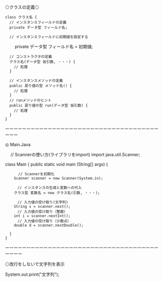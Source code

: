 ◎クラスの定義◎
    
    class クラス名 {
      // インスタンスフィールドの定義
      private データ型 フィールド名;
      
      // インスタンスフィールドに初期値を設定する
  　　 private データ型 フィールド名 = 初期値;

      // コンストラクタの定義
      クラス名(データ型 仮引数, ・・・) {
        // 処理
      }
      
      // インスタンスメソッドの定義
      public 戻り値の型 メソッド名() {
        // 処理
      }
      // runメソッドのヒント
      public 戻り値の型 run(データ型 仮引数) {
        // 処理
      }
    }
ーーーーーーーーーーーーーーーーーーーーーーーーーーーーーーーーーーーーーーー

◎ Main.Java
   
  　 // Scannerの使い方(ライブラリをimport)
   import java.util.Scanner;
   
   class Main {
      public static void main (String[] args) {
      
          // Scannerを初期化
        Scanner scanner = new Scanner(System.in);
      
        　// インスタンスの生成と変数への代入
        クラス型 変数名 = new クラス名(引数, ・・・);
        
        　// 入力値の受け取り(文字列)
        String s = scanner.next();
        　// 入力値の受け取り（整数）
        int i = scanner.nextInt();
        　// 入力値の受け取り（少数点）
        double d = scanner.nextDouble();
        
      }
    }
ーーーーーーーーーーーーーーーーーーーーーーーーーーーーーーーーーーーーーーーー

◎改行をしないで文字列を表示
   
   System.out.print("文字列");
